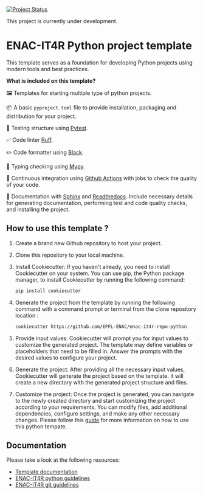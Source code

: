 [![Project Status](https://img.shields.io/badge/status-under%20development-yellow)](https://github.com/EPFL-ENAC/enac-it4r-repo-python)

This project is currently under development.

# ENAC-IT4R Python project template


This template serves as a foundation for developing Python projects using  modern tools and best practices.

**What is included on this template?**

🖼️ Templates for starting multiple type of python projects.

📦 A basic `pyproject.toml` file to provide installation, packaging and distribution for your project.

🧪 Testing structure using [Pytest](https://docs.pytest.org/en/latest/).

✅ Code linter [Ruff](https://github.com/charliermarsh/ruff).

✏️ Code formatter using [Black](https://github.com/psf/black).

🤝 Typing checking using [Mypy](https://mypy.readthedocs.io/en/stable/).

🔄 Continuous integration using [Github Actions](https://github.com/rochacbruno/python-project-template/blob/main/.github/workflows) with jobs to check the quality of your code.

📃 Documentation with [Sphinx](https://www.sphinx-doc.org/en/master/) and [Readthedocs](https://readthedocs.org/). Include necessary details for generating documentation, performing test and code quality checks, and installing the project.




## How to use this template ?

1. Create a brand new Github repository to host your project.
1. Clone this repository to your local machine. 
1. Install Cookiecutter: If you haven't already, you need to install Cookiecutter on your system. You can use pip, the Python package manager, to install Cookiecutter by running the following command:

    ```bash
    pip install cookiecutter  
    ```

1. Generate the project from the template by running the following command with a command prompt or terminal from the clone repository location :

    ```bash
    cookiecutter https://github.com/EPFL-ENAC/enac-it4r-repo-python
    ```
 1. Provide input values: Cookiecutter will prompt you for input values to customize the generated project. The template may define variables or placeholders that need to be filled in. Answer the prompts with the desired values to configure your project.

1. Generate the project: After providing all the necessary input values, Cookiecutter will generate the project based on the template. It will create a new directory with the generated project structure and files.

1. Customize the project: Once the project is generated, you can navigate to the newly created directory and start customizing the project according to your requirements. You can modify files, add additional dependencies, configure settings, and make any other necessary changes. Please follow this [guide](https://enac-it4r-repo-python.readthedocs.io/en/latest/#) for more information on how to use this python tempate.




## Documentation

Please take a look at the following resources:

* [Template documentation](https://enacit4r.notion.site/ENAC-IT4R-Python-project-template-eca32ebf56e44a79a55faf2d57b5a796)
* [ENAC-IT4R python guidelines](https://enacit4r.notion.site/Python-quick-setup-55d1e813f24d4a37a57e14c71c641a0e)
* [ENAC-IT4R git guidelines](https://enacit4r.notion.site/Install-Git-0a608fb1909f471284c189cf172c9016)

